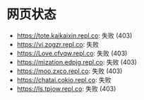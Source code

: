 # 网页状态
- https://tote.kaikaixin.repl.co: 失败 (403)
- https://vi.zogzr.repl.co: 失败
- https://Love.cfvqw.repl.co: 失败 (403)
- https://mization.edpjg.repl.co: 失败 (403)
- https://moo.zxco.repl.co: 失败 (403)
- https://chatai.cokio.repl.co: 失败
- https://ls.tpjow.repl.co: 失败 (403)
